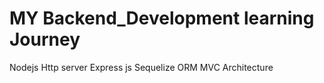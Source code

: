 # MY Backend_Development learning Journey
Nodejs
Http server
Express js
Sequelize ORM
MVC Architecture
